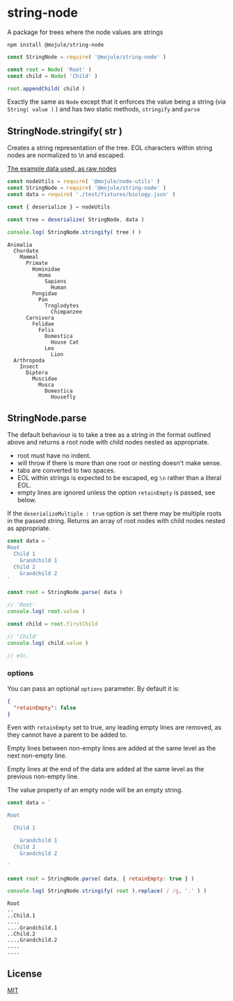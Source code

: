 # string-node

A package for trees where the node values are strings

`npm install @mojule/string-node`

```javascript
const StringNode = require( '@mojule/string-node' )

const root = Node( 'Root' )
const child = Node( 'Child' )

root.appendChild( child )
```

Exactly the same as `Node` except that it enforces the value being a string (via
`String( value )` ) and has two static methods, `stringify` and `parse`

## StringNode.stringify( str )

Creates a string representation of the tree. EOL characters within string nodes
are normalized to \n and escaped.

[The example data used, as raw nodes](test/fixtures/biology.json)

```javascript
const nodeUtils = require( '@mojule/node-utils' )
const StringNode = require( '@mojule/string-node' )
const data = require( './test/fixtures/biology.json' )

const { deserialize } = nodeUtils

const tree = deserialize( StringNode, data )

console.log( StringNode.stringify( tree ) )
```

```
Animalia
  Chordate
    Mammal
      Primate
        Hominidae
          Homo
            Sapiens
              Human
        Pongidae
          Pan
            Troglodytes
              Chimpanzee
      Carnivora
        Felidae
          Felis
            Domestica
              House Cat
            Leo
              Lion
  Arthropoda
    Insect
      Diptera
        Muscidae
          Musca
            Domestica
              Housefly
```

## StringNode.parse

The default behaviour is to take a tree as a string in the format outlined above and
returns a root node with child nodes nested as appropriate.

- root must have no indent.
- will throw if there is more than one root or nesting doesn't make sense.
- tabs are converted to two spaces.
- EOL within strings is expected to be escaped, eg `\n` rather than a literal
  EOL.
- empty lines are ignored unless the option `retainEmpty` is passed, see below.

If the `deserializeMultiple : true` option is set there may be multiple roots in the passed string.
Returns an array of root nodes with child nodes nested as appropriate.

```javascript
const data = `
Root
  Child 1
    Grandchild 1
  Child 2
    Grandchild 2
`

const root = StringNode.parse( data )

// 'Root'
console.log( root.value )

const child = root.firstChild

// 'Child'
console.log( child.value )

// etc.
```

### options

You can pass an optional `options` parameter. By default it is:

```json
{
  "retainEmpty": false
}
```

Even with `retainEmpty` set to true, any leading empty lines are removed, as
they cannot have a parent to be added to.

Empty lines between non-empty lines are added at the same level as the next
non-empty line.

Empty lines at the end of the data are added at the same level as the previous
non-empty line.

The value property of an empty node will be an empty string.

```javascript
const data = `

Root

  Child 1

    Grandchild 1
  Child 2
    Grandchild 2

`

const root = StringNode.parse( data, { retainEmpty: true } )

console.log( StringNode.stringify( root ).replace( / /g, '.' ) )
```

```
Root
..
..Child.1
....
....Grandchild.1
..Child.2
....Grandchild.2
....
....
```

## License

[MIT](https://github.com/mojule/mojule/blob/master/LICENSE)
